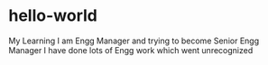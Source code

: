 # hello-world
My Learning
I am Engg Manager and trying to become Senior Engg Manager
I have done lots of Engg work which went unrecognized
